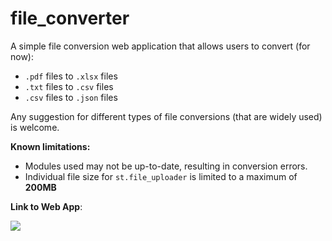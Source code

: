 # file_converter

A simple file conversion web application that allows users to convert (for now):

- `.pdf` files to `.xlsx` files
- `.txt` files to `.csv` files
- `.csv` files to `.json` files

Any suggestion for different types of file conversions (that are widely used) is welcome.

**Known limitations:**
- Modules used may not be up-to-date, resulting in conversion errors.
- Individual file size for `st.file_uploader` is limited to a maximum of **200MB**

**Link to Web App**:

[<img src="https://static.streamlit.io/badges/streamlit_badge_black_white.svg">](<https://convert-file.streamlit.app>)
